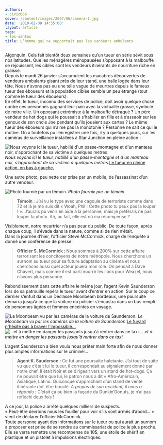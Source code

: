 ```yaml
---
authors:
- civic666
cover: /content/images/2007/06/camera-1.jpg
date: '2010-02-08 14:55:00'
layout: article
tags:
- los-santos
title: L’homme qui ne supportait pas les vendeurs ambulants
---
```



Algonquin. Cela fait bientôt deux semaines qu’un tueur en série sévit sous nos latitudes. Que les ménagères ménopausées s’opposant à la malbouffe se réjouissent, les cibles sont les vendeurs itinérants de nourriture riche en graisse.  
Depuis le mardi 26 janvier s’accumulent les macabres découvertes de vendeurs ambulants gisant près de leur stand, une balle logée dans leur tête. Nous n’avons pas eu une telle vague de meurtres depuis le fameux tueur des éboueurs et la population ciblée semble un peu étrange (tout comme le tueur des éboueurs).  
En effet, le tueur, inconnu des services de police, doit avoir quelque chose contre ces personnes gagnant leur pain avec la victuaille grasse, symbole de notre ville. Un opposant extrémiste à la malbouffe détraqué ? Un père vendeur de hot dogs qui le poussait à s’habiller en fille et à s’asseoir sur les genoux de son oncle Joe pendant qu’ils jouaient aux cartes ? Le même tueur des éboueurs qui n’aime pas la monotonie ? Personne ne sait ce qui le motive. On a toutefois pu l’enregistrer une fois, il y a quelques jours, sur les caméras de surveillance installées à Star Junction en pleine action :

![Nous voyons ici le tueur, habillé d'un passe-montagne et d'un manteau noir, s'approchant de sa victime à quelques mètres.](/content/images/2007/06/camera-1.jpg)
_Nous voyons ici le tueur, habillé d'un passe-montagne et d'un manteau noir, s'approchant de sa victime à quelques mètres._[Le tueur en pleine action, en bas à gauche.](/content/images/2007/06/camera2.jpg)

Une autre photo, peu nette car prise par un mobile, de l’assassinat d’un autre vendeur.

![Photo fournie par un témoin.](/content/images/2007/06/shootnutgsm.jpg)
_Photo fournie par un témoin._

> **Témoin :** J’ai vu le type avec une cagoule de terroriste comme dans 72 et là je me suis dit « Woah, Phil ! Cette photo tu peux pas la louper ! ». J’aurais pu venir en aide à la personne, mais je préférais ne pas louper la photo. Ah, au fait, elle est où ma récompense ?

Visiblement, notre meurtrier n’a pas peur du public. De toute façon, après chaque coup, il s’évade dans la nature, comme si de rien n’était.  
Dans la journée d’hier, l’officier Steve McCormick, chargé de l’enquête a donné une conférence de presse:

> **Officier S. McCormick :** Nous sommes à 200% sur cette affaire terrorisant les concitoyens de notre métropole. Nous cherchons un surnom au tueur pour sa future adaptation au cinéma et nous cherchons aussi quel acteur jouera mon rôle. On pensait à Dave Chavert, mais comme il est parti nourrir les lions pour Weazel, nous n’avons plus personne.

Rebondissement dans cette affaire le même jour, l’agent Kevin Saunderson lors de sa patrouille repéra le tueur avant d’entrer en action. Sur le coup ce dernier s’enfuit dans un Declasse Moonbeam bordeaux, une poursuite démarra jusqu’à ce que la voiture du policier s’encastra dans un bus rempli de personnes âgées et femmes enceintes en voyage.

![Le Moonbeam vu par les caméras de la voiture de Saunderson.](/content/images/2007/06/polcam1.jpg)
_Le Moonbeam vu par les caméras de la voiture de Saunderson._[Le fuyard n'hésite pas à braver l'impossible...](/content/images/2007/06/polcam2.jpg)
![...et à mettre en danger les passants jusqu'à rentrer dans ce taxi.](/content/images/2007/06/polcam3.jpg)
_...et à mettre en danger les passants jusqu'à rentrer dans ce taxi._

L’agent Saunderson a bien voulu nous prêter main forte afin de nous donner plus amples informations sur le criminel…

> **Agent K. Sauderson :** Ce fut une poursuite haletante. J’ai tout de suite vu que c’était lui le tueur, il correspondait au signalement donné par notre chef. Il était Noir et se dirigeait vers un stand de hot-dogs. Ça ne pouvait être que lui, le patron nous a dit « Afro-Américain, Asiatique, Latino. Quiconque s’approchant d’un stand de vente itinérante doit être bouclé. _A propos de son accident, il nous a répondu :_ C’était ça ou bien la façade du Dunkin’Donuts, je n’ai pas réfléchi deux fois !

A ce jour, la police a arrêté quelques milliers de suspects.  
« Peut-être devrions nous les fouiller pour voir s’ils sont armés d’abord… » vient de déclarer l’officier McCormick.  
Toute personne ayant des informations sur le tueur ou qui aurait un surnom à proposer est priée de se rendre au commissariat de police le plus proche. Elle se verra remettre une récompense de 10$, une étoile de shérif en plastique et un pistolet à impulsions électriques.